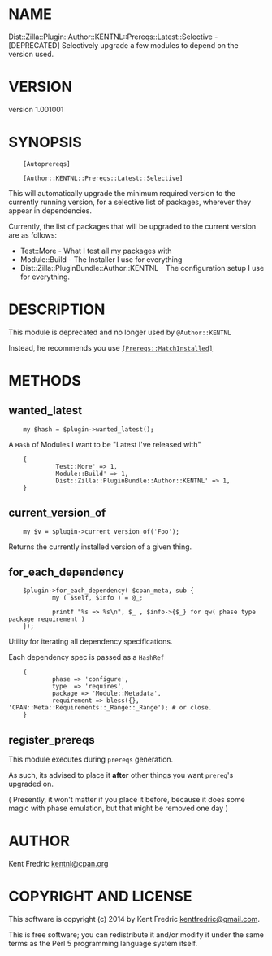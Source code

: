 # NAME

Dist::Zilla::Plugin::Author::KENTNL::Prereqs::Latest::Selective - \[DEPRECATED\] Selectively upgrade a few modules to depend on the version used.

# VERSION

version 1.001001

# SYNOPSIS

        [Autoprereqs]

        [Author::KENTNL::Prereqs::Latest::Selective]

This will automatically upgrade the minimum required version to the currently running version, for a selective  list of packages,
wherever they appear in dependencies.

Currently, the list of packages that will be upgraded to the current version are as follows:

- Test::More    - What I test all my packages with
- Module::Build - The Installer I use for everything
- Dist::Zilla::PluginBundle::Author::KENTNL - The configuration setup I use for everything.

# DESCRIPTION

This module is deprecated and no longer used by `@Author::KENTNL`

Instead, he recommends you use [`[Prereqs::MatchInstalled]`](https://metacpan.org/pod/Dist::Zilla::Plugin::Prereqs::MatchInstalled)

# METHODS

## wanted\_latest

        my $hash = $plugin->wanted_latest();

A `Hash` of Modules I want to be "Latest I've released with"

        {
                'Test::More' => 1,
                'Module::Build' => 1,
                'Dist::Zilla::PluginBundle::Author::KENTNL' => 1,
        }

## current\_version\_of

        my $v = $plugin->current_version_of('Foo');

Returns the currently installed version of a given thing.

## for\_each\_dependency

        $plugin->for_each_dependency( $cpan_meta, sub {
                my ( $self, $info ) = @_;

                printf "%s => %s\n", $_ , $info->{$_} for qw( phase type package requirement )
        });

Utility for iterating all dependency specifications.

Each dependency spec is passed as a `HashRef`

        {
                phase => 'configure',
                type  => 'requires',
                package => 'Module::Metadata',
                requirement => bless({}, 'CPAN::Meta::Requirements::_Range::_Range'); # or close.
        }

## register\_prereqs

This module executes during `prereqs` generation.

As such, its advised to place it **after** other things you want `prereq`'s upgraded on.

( Presently, it won't matter if you place it before, because it does some magic with phase emulation, but that might be removed one day )

# AUTHOR

Kent Fredric <kentnl@cpan.org>

# COPYRIGHT AND LICENSE

This software is copyright (c) 2014 by Kent Fredric <kentfredric@gmail.com>.

This is free software; you can redistribute it and/or modify it under
the same terms as the Perl 5 programming language system itself.
